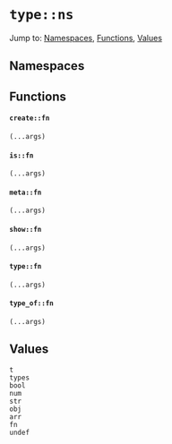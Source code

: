 # `type::ns`
Jump to: [Namespaces](#Namespaces), [Functions](#Functions), [Values](#Values)


## Namespaces

## Functions
#### `create::fn`
`(...args)`<br/>
#### `is::fn`
`(...args)`<br/>
#### `meta::fn`
`(...args)`<br/>
#### `show::fn`
`(...args)`<br/>
#### `type::fn`
`(...args)`<br/>
#### `type_of::fn`
`(...args)`<br/>
## Values
`t`<br/>
`types`<br/>
`bool`<br/>
`num`<br/>
`str`<br/>
`obj`<br/>
`arr`<br/>
`fn`<br/>
`undef`